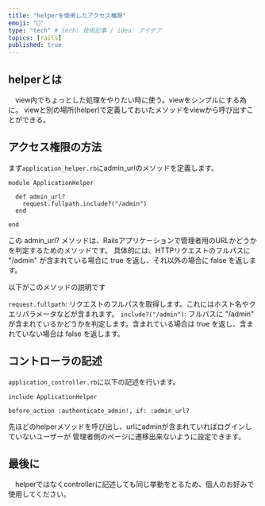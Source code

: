```yaml
---
title: "helperを使用したアクセス権限"
emoji: "🐥"
type: "tech" # tech: 技術記事 / idea: アイデア
topics: [rails]
published: true
---
```


## helperとは
　view内でちょっとした処理をやりたい時に使う。viewをシンプルにする為に。
viewと別の場所(helper)で定義しておいたメソッドをviewから呼び出すことができる。

## アクセス権限の方法

まず`application_helper.rb`にadmin_urlのメソッドを定義します。
```
module ApplicationHelper

  def admin_url?
    request.fullpath.include?("/admin")
  end

end
```
この admin_url? メソッドは、Railsアプリケーションで管理者用のURLかどうかを判定するためのメソッドです。
具体的には、HTTPリクエストのフルパスに "/admin" が含まれている場合に true を返し、それ以外の場合に false を返します。

以下がこのメソッドの説明です

`request.fullpath`: リクエストのフルパスを取得します。これにはホスト名やクエリパラメータなどが含まれます。
`include?("/admin")`: フルパスに "/admin" が含まれているかどうかを判定します。含まれている場合は true を返し、含まれていない場合は false を返します。

## コントローラの記述

`application_controller.rb`に以下の記述を行います。
```
include ApplicationHelper

before_action :authenticate_admin!, if: :admin_url?
```

先ほどのhelperメソッドを呼び出し、urlにadminが含まれていればログインしていないユーザーが
管理者側のページに遷移出来ないように設定できます。

## 最後に
　helperではなくcontrollerに記述しても同じ挙動をとるため、個人のお好みで使用してください。


